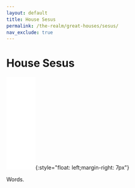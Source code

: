 ```yaml
---
layout: default
title: House Sesus
permalink: /the-realm/great-houses/sesus/
nav_exclude: true
---
```


# House Sesus

![Sesus Mon](./../../../assets/house_mons/sesus.png){:style="float: left;margin-right: 7px"}

Words.
